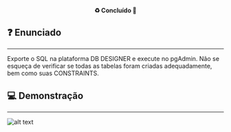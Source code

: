<h4 align="center"> 
  ♻️ Concluído 🚀
</h4>

## ❓ Enunciado
---

Exporte o SQL na plataforma DB DESIGNER e execute no pgAdmin. Não se esqueça de
verificar se todas as tabelas foram criadas adequadamente, bem como suas CONSTRAINTS.


## 💻 Demonstração
---

![alt text](img/my-image.png)

